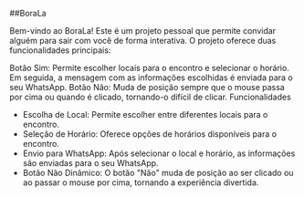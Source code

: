 ##BoraLa

Bem-vindo ao BoraLa! Este é um projeto pessoal que permite convidar alguém para sair com você de forma interativa. O projeto oferece duas funcionalidades principais:

Botão Sim: Permite escolher locais para o encontro e selecionar o horário. Em seguida, a mensagem com as informações escolhidas é enviada para o seu WhatsApp.
Botão Não: Muda de posição sempre que o mouse passa por cima ou quando é clicado, tornando-o difícil de clicar.
Funcionalidades
* Escolha de Local: Permite escolher entre diferentes locais para o encontro.
* Seleção de Horário: Oferece opções de horários disponíveis para o encontro.
* Envio para WhatsApp: Após selecionar o local e horário, as informações são enviadas para o seu WhatsApp.
* Botão Não Dinâmico: O botão "Não" muda de posição ao ser clicado ou ao passar o mouse por cima, tornando a experiência divertida.
